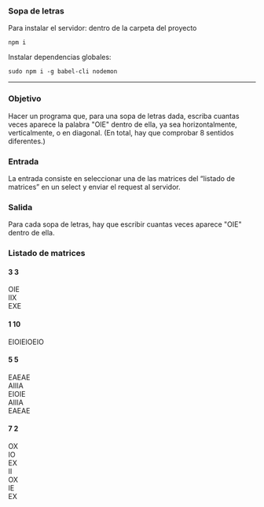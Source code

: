 ### Sopa de letras

Para instalar el servidor:
dentro de la carpeta del proyecto 

`npm i`

Instalar dependencias globales:


`sudo npm i -g babel-cli nodemon`


-----------------------------------


### Objetivo

Hacer un programa que, para una sopa de letras dada, escriba cuantas veces aparece la
palabra "OIE" dentro de ella, ya sea horizontalmente, verticalmente, o en diagonal. (En total,
hay que comprobar 8 sentidos diferentes.)

### Entrada

La entrada consiste en seleccionar una de las matrices del “listado de matrices” en un select
y enviar el request al servidor.

### Salida

Para cada sopa de letras, hay que escribir cuantas veces aparece "OIE" dentro de ella.

### Listado de matrices
#### 3 3
OIE   
IIX   
EXE   

#### 1 10

EIOIEIOEIO   

#### 5 5

EAEAE   
AIIIA   
EIOIE   
AIIIA   
EAEAE   

#### 7 2

OX   
IO   
EX   
II   
OX   
IE   
EX   